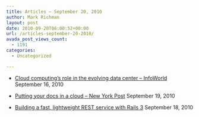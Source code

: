 ```yaml
---
title: Articles – September 20, 2010
author: Mark Richman
layout: post
date: 2010-09-20T06:00:52+00:00
url: /articles-september-20-2010/
avada_post_views_count:
  - 1191
categories:
  - Uncategorized

---
```

  * [Cloud computing&#8217;s role in the evolving data center &#8211; InfoWorld][1]
September 16, 2010 

  * [Putting your docs in a cloud &#8211; New York Post][2]
September 19, 2010 

  * [Building a fast, lightweight REST service with Rails 3][3]
September 18, 2010 </ul>

 [1]: http://news.google.com/news/url?sa=t&fd=R&usg=AFQjCNF27XOWQWx0v-FH7ybTeepGQgPfGA&url=http://www.infoworld.com/d/cloud-computing/cloud-computings-role-in-the-evolving-data-center-452
 [2]: http://news.google.com/news/url?sa=t&fd=R&usg=AFQjCNE3gnGkvtByPmxRpA6NNFhlHSQF3w&url=http://www.nypost.com/p/news/business/putting_your_docs_in_cloud_lQCvHDAVnz3opP7IlzucEJ
 [3]: http://pivotallabs.com/users/jdean/blog/articles/1419-building-a-fast-lightweight-rest-service-with-rails-3-
